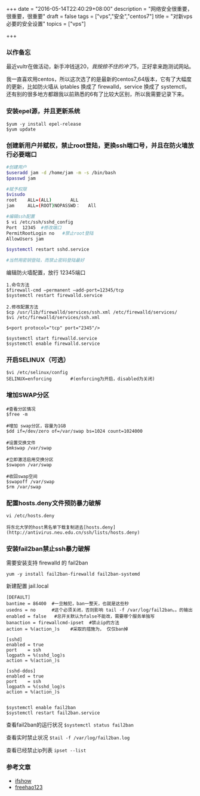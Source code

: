 +++
date = "2016-05-14T22:40:29+08:00"
description = "网络安全很重要，很重要，很重要"
draft = false
tags = ["vps","安全","centos7"]
title = "对新vps必要的安全设置"
topics = ["vps"]

+++
    
### 以作备忘

最近vultr在做活动，新手冲钱送20$，我按捺不住的冲了5$，正好拿来跑测试网站。

我一直喜欢用centos，所以这次选了的是最新的centos7_64版本，它有了大幅度的更新，比如防火墙从 iptables 换成了 firewalld，service 换成了 systemctl，还有别的很多地方都跟我以前熟悉的6有了比较大区别，所以我需要记录下来。

<!--more-->

### 安装epel源，并且更新系统

```
$yum -y install epel-release
$yum update
```

### 创建新用户并赋权，禁止root登陆，更换ssh端口号，并且在防火墙放行必要端口

```bash
#创建用户
$useradd jam -d /home/jam -m -s /bin/bash
$passwd jam

#赋予权限
$visudo
root    ALL=(ALL)       ALL
jam     ALL=(ROOT)NOPASSWD：   All

#编辑ssh配置
$ vi /etc/ssh/sshd_config
Port  12345  #修改端口
PermitRootLogin no   #禁止root登陆
AllowUsers jam

$systemctl restart sshd.service

#当然用密钥登陆，而禁止密码登陆最好
```
编辑防火墙配置，放行 12345端口
```
1.命令方法
$firewall-cmd –permanent –add-port=12345/tcp
$systemctl restart firewalld.service

2.修改配置方法
$cp /usr/lib/firewalld/services/ssh.xml /etc/firewalld/services/
$vi /etc/firewalld/services/ssh.xml

$<port protocol="tcp" port="2345"/>

$systemctl start firewalld.service
$systemctl enable firewalld.service
```
### 开启SELINUX（可选）

```
$vi /etc/selinux/config
SELINUX=enforcing       #(enforcing为开启，disabled为关闭)
```
### 增加SWAP分区

```
#查看分区情况
$free -m

#增加 swap分区，容量为1GB
$dd if=/dev/zero of=/var/swap bs=1024 count=1024000

#设置交换文件
$mkswap /var/swap

#立即激活启用交换分区
$swapon /var/swap

#收回swap空间
$swapoff /var/swap
$rm /var/swap
```

### 配置hosts.deny文件预防暴力破解
```
vi /etc/hosts.deny

将东北大学的host黑名单下载复制进去[hosts.deny](http://antivirus.neu.edu.cn/ssh/lists/hosts.deny)
```


### 安装fail2ban禁止ssh暴力破解

需要安装支持 firewalld 的 fail2ban
```
yum -y install fail2ban-firewalld fail2ban-systemd
```
新建配置 jail.local
```
[DEFAULT]
bantime = 86400  #一旦触犯，ban一整天，也就是这些秒
usedns = no      #这个必须关闭，否则影响 tail -f /var/log/fail2ban。。的输出
enabled = false   #总开关默认为false不能改，需要哪个服务单独写
banaction = firewallcmd-ipset  #禁止ip的方法
action = %(action_)s    #采取的措施为， 仅仅ban掉

[sshd]
enabled = true
port    = ssh
logpath = %(sshd_log)s
action = %(action_)s

[sshd-ddos]
enabled = true
port    = ssh
logpath = %(sshd_log)s
action = %(action_)s


$systemctl enable fail2ban
$systemctl restart fail2ban.service
```
查看fail2ban的运行状况
```$systemctl status fail2ban```

查看实时禁止状况
```$tail -f /var/log/fail2ban.log```

查看已经禁止ip列表
```ipset --list```

### 参考文章

+ [ifshow](https://www.ifshow.com/centos-7-install-fail2ban-with-firewalld-to-defend-brute-force-password/)
+ [freehao123](http://www.freehao123.com/linux-vps-root/)



